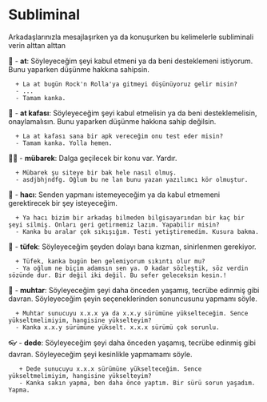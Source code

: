 # Subliminal
Arkadaşlarınızla mesajlaşırken ya da konuşurken bu kelimelerle subliminali verin alttan alttan

:racehorse: - **at**: Söyleyeceğim şeyi kabul etmeni ya da beni desteklemeni istiyorum. Bunu yaparken düşünme hakkına sahipsin.

      + La at bugün Rock'n Rolla'ya gitmeyi düşünüyoruz gelir misin?
      - ...
      - Tamam kanka.

:horse: - **at kafası**: Söyleyeceğim şeyi kabul etmelisin ya da beni desteklemelisin, onaylamalısın. Bunu yaparken düşünme hakkına sahip değilsin.

      + La at kafası sana bir apk vereceğim onu test eder misin? 
      - Tamam kanka. Yolla hemen.

:man_with_turban: - **mübarek**: Dalga geçilecek bir konu var. Yardır.

      + Mübarek şu siteye bir bak hele nasıl olmuş.
      - asdjbhjndfg. Oğlum bu ne lan bunu yazan yazılımcı kör olmuştur.

:older_man: - **hacı**: Senden yapmanı istemeyeceğim ya da kabul etmemeni gerektirecek bir şey isteyeceğim.

      + Ya hacı bizim bir arkadaş bilmeden bilgisayarından bir kaç bir şeyi silmiş. Onları geri getirmemiz lazım. Yapabilir misin?
      - Kanka bu aralar çok sıkışığım. Testi yetiştiremedim. Kusura bakma.
      
:gun: - **tüfek**: Söyleyeceğim şeyden dolayı bana kızman, sinirlenmen gerekiyor.

      + Tüfek, kanka bugün ben gelemiyorum sıkıntı olur mu?
      - Ya oğlum ne biçim adamsın sen ya. O kadar sözleştik, söz verdin sözünde dur. Bir değil iki değil. Bu sefer geleceksin kesin.!

:man: - **muhtar**: Söyleyeceğim şeyi daha önceden yaşamış, tecrübe edinmiş gibi davran. Söyleyeceğim şeyin seçeneklerinden sonuncusunu  yapmamı söyle.

      + Muhtar sunucuyu x.x.x ya da x.x.y sürümüne yükselteceğim. Sence yükseltmelimiyim, hangisine yükselteyim?
      - Kanka x.x.y sürümüne yükselt. x.x.x sürümü çok sorunlu.

:eyeglasses: - **dede**: Söyleyeceğim şeyi daha önceden yaşamış, tecrübe edinmiş gibi davran. Söyleyeceğim şeyi kesinlikle yapmamamı söyle.

       + Dede sunucuyu x.x.x sürümüne yükselteceğim. Sence yükseltmelimiyim, hangisine yükselteyim?
       - Kanka sakın yapma, ben daha önce yaptım. Bir sürü sorun yaşadım. Yapma.

